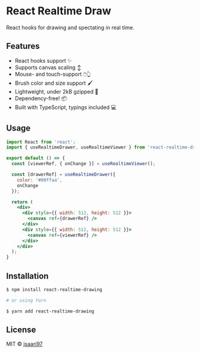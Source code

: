 # React Realtime Draw

React hooks for drawing and spectating in real time.

## Features

- React hooks support :sparkles:
- Supports canvas scaling :arrow_up_down:
- Mouse- and touch-support :computer_mouse::point_up_2:
- Brush color and size support :paintbrush:
- Lightweight, under 2kB gzipped :rocket:
- Dependency-free! :package:
- Built with TypeScript, typings included :computer:

## Usage

```jsx
import React from 'react';
import { useRealtimeDrawer, useRealtimeViewer } from 'react-realtime-drawing';

export default () => {
  const [viewerRef, { onChange }] = useRealtimeViewer();

  const [drawerRef] = useRealtimeDrawer({
    color: '#00ffaa',
    onChange
  });

  return (
    <div>
      <div style={{ width: 512, height: 512 }}>
        <canvas ref={drawerRef} />
      </div>
      <div style={{ width: 512, height: 512 }}>
        <canvas ref={viewerRef} />
      </div>
    </div>
  );
}
```

## Installation

```bash
$ npm install react-realtime-drawing

# or using Yarn

$ yarn add react-realtime-drawing
```

## License

MIT © [jsaari97](https://github.com/jsaari97)
